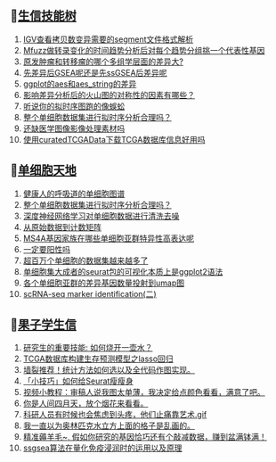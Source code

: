 ## 📝[生信技能树](https://github.com/ixxmu/mp_duty/issues?q=label%3A%E7%94%9F%E4%BF%A1%E6%8A%80%E8%83%BD%E6%A0%91+is%3Aclosed)
<!-- 1issueTable -->

1. [IGV查看拷贝数变异需要的segment文件格式解析](https://github.com/ixxmu/mp_duty/issues/2504) 
2. [Mfuzz做转录变化的时间趋势分析后对每个趋势分组挑一个代表性基因](https://github.com/ixxmu/mp_duty/issues/2499) 
3. [原发肿瘤和转移瘤的哪个多组学层面的差异大?](https://github.com/ixxmu/mp_duty/issues/2498) 
4. [先差异后GSEA呢还是先ssGSEA后差异呢](https://github.com/ixxmu/mp_duty/issues/2497) 
5. [ggplot的aes和aes_string的差异](https://github.com/ixxmu/mp_duty/issues/2496) 
6. [影响差异分析后的火山图的对称性的因素有哪些？](https://github.com/ixxmu/mp_duty/issues/2481) 
7. [听说你的拟时序图跑的像蜈蚣](https://github.com/ixxmu/mp_duty/issues/2480) 
8. [整个单细胞数据集进行拟时序分析合理吗？](https://github.com/ixxmu/mp_duty/issues/2479) 
9. [还缺医学图像影像处理素材吗](https://github.com/ixxmu/mp_duty/issues/2474) 
10. [使用curatedTCGAData下载TCGA数据库信息好用吗](https://github.com/ixxmu/mp_duty/issues/2467) 
<!-- 1issueTable -->
## 📝[单细胞天地](https://github.com/ixxmu/mp_duty/issues?q=label%3A%E5%8D%95%E7%BB%86%E8%83%9E%E5%A4%A9%E5%9C%B0+is%3Aclosed)
<!-- 2issueTable -->

1. [健康人的呼吸道的单细胞图谱](https://github.com/ixxmu/mp_duty/issues/2502) 
2. [整个单细胞数据集进行拟时序分析合理吗？](https://github.com/ixxmu/mp_duty/issues/2501) 
3. [深度神经网络学习对单细胞数据进行清洗去噪](https://github.com/ixxmu/mp_duty/issues/2484) 
4. [从原始数据到计数矩阵](https://github.com/ixxmu/mp_duty/issues/2472) 
5. [MS4A基因家族在哪些单细胞亚群特异性高表达呢](https://github.com/ixxmu/mp_duty/issues/2462) 
6. [一定要阳性吗](https://github.com/ixxmu/mp_duty/issues/2353) 
7. [超百万个单细胞的数据集越来越多了](https://github.com/ixxmu/mp_duty/issues/2327) 
8. [单细胞集大成者的seurat包的可视化本质上是ggplot2语法](https://github.com/ixxmu/mp_duty/issues/2311) 
9. [各个单细胞亚群的差异基因数量投射到umap图](https://github.com/ixxmu/mp_duty/issues/2308) 
10. [scRNA-seq marker identification(二)](https://github.com/ixxmu/mp_duty/issues/2303) 
<!-- 2issueTable -->

## 📝[果子学生信](https://github.com/ixxmu/mp_duty/issues?q=label%3A%E6%9E%9C%E5%AD%90%E5%AD%A6%E7%94%9F%E4%BF%A1+is%3Aclosed)
<!-- 3issueTable -->

1. [研究生的重要技能: 如何烧开一壶水？](https://github.com/ixxmu/mp_duty/issues/2511) 
2. [TCGA数据库构建生存预测模型之lasso回归](https://github.com/ixxmu/mp_duty/issues/2473) 
3. [墙裂推荐！统计方法如何选以及全代码作图实现。](https://github.com/ixxmu/mp_duty/issues/2465) 
4. [「小技巧」如何给Seurat瘦瘦身](https://github.com/ixxmu/mp_duty/issues/2419) 
5. [视频小教程：审稿人说我图太单薄，我决定给点颜色看看，满意了吧。](https://github.com/ixxmu/mp_duty/issues/2350) 
6. [你是人间四月天，放个烟花来看看。](https://github.com/ixxmu/mp_duty/issues/2291) 
7. [科研人员有时候也会焦虑到头疼，他们止痛靠艺术.gif](https://github.com/ixxmu/mp_duty/issues/2290) 
8. [我一直以为奥林匹克水立方上面的格子是乱画的。](https://github.com/ixxmu/mp_duty/issues/2289) 
9. [精准薅羊毛~, 假如你研究的基因恰巧还有个敲减数据，赚到盆满钵满！](https://github.com/ixxmu/mp_duty/issues/2265) 
10. [ssgsea算法在量化免疫浸润时的运用以及原理](https://github.com/ixxmu/mp_duty/issues/2264) 
<!-- 3issueTable -->
